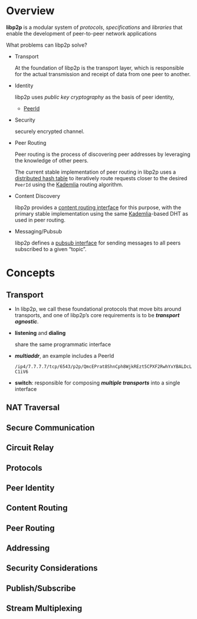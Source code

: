 # Overview

**libp2p** is a modular system of *protocols*, *specifications* and *libraries* that enable the development of peer-to-peer network applications

What problems can libp2p solve?

- Transport

  At the foundation of libp2p is the transport layer, which is responsible for the actual transmission and receipt of data from one peer to another. 

- Identity

  libp2p uses *public key cryptography* as the basis of peer identity,

  - [PeerId](https://docs.libp2p.io/reference/glossary/#peerid)

- Security

  securely encrypted channel. 

- Peer Routing

  Peer routing is the process of discovering peer addresses by leveraging the knowledge of other peers. 

  The current stable implementation of peer routing in libp2p uses a [distributed hash table](https://docs.libp2p.io/reference/glossary/#dht) to iteratively route requests closer to the desired `PeerId` using the [Kademlia](https://en.wikipedia.org/wiki/Kademlia) routing algorithm.

- Content Discovery

  libp2p provides a [content routing interface](https://github.com/libp2p/interface-content-routing) for this purpose, with the primary stable implementation using the same [Kademlia](https://en.wikipedia.org/wiki/Kademlia)-based DHT as used in peer routing.

- Messaging/Pubsub

  libp2p defines a [pubsub interface](https://github.com/libp2p/specs/tree/master/pubsub) for sending messages to all peers subscribed to a given “topic”.

# Concepts

## Transport

- In libp2p, we call these foundational protocols that move bits around transports, and one of libp2p’s core requirements is to be ***transport agnostic***.

- **listening** and **dialing**

  share the same programmatic interface

- ***multiaddr***, an example includes a PeerId

  `/ip4/7.7.7.7/tcp/6543/p2p/QmcEPrat8ShnCph8WjkREzt5CPXF2RwhYxYBALDcLC1iV6`

- **switch**: responsible for composing ***multiple transports*** into a single interface

## NAT Traversal

## Secure Communication

## Circuit Relay

## Protocols

## Peer Identity

## Content Routing

## Peer Routing

## Addressing

## Security Considerations

## Publish/Subscribe

## Stream Multiplexing







